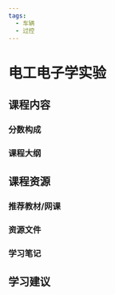 ```yaml
---
tags:
  - 车辆
  - 过控
---
```


# 电工电子学实验

## 课程内容

### 分数构成

### 课程大纲



## 课程资源

### 推荐教材/网课

### 资源文件

### 学习笔记

## 学习建议



